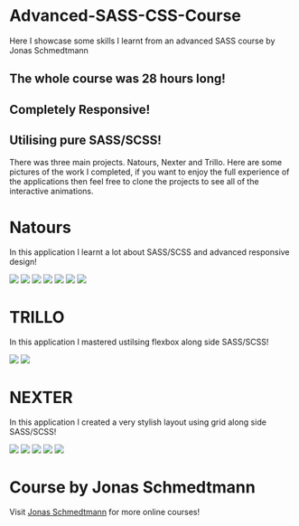 # Advanced-SASS-CSS-Course
Here I showcase some skills I learnt from an advanced SASS course by Jonas Schmedtmann

## The whole course was 28 hours long!

## Completely Responsive!

## Utilising pure SASS/SCSS!

There was three main projects. Natours, Nexter and Trillo.
Here are some pictures of the work I completed, if you want to enjoy the full experience of the applications then feel free to clone the projects to see all of the interactive animations.

# Natours
In this application I learnt a lot about SASS/SCSS and advanced responsive design!

<img src='/readMeImages/NATOURS/Screenshot%20(56).png'>

<img src='/readMeImages/NATOURS/Screenshot%20(57).png'>

<img src='/readMeImages/NATOURS/Screenshot%20(58).png'>

<img src='/readMeImages/NATOURS/Screenshot%20(59).png'>

<img src='/readMeImages/NATOURS/Screenshot%20(60).png'>

<img src='/readMeImages/NATOURS/Screenshot%20(61).png'>

<img src='/readMeImages/NATOURS/Screenshot%20(62).png'>


# TRILLO
In this application I mastered ustilsing flexbox along side SASS/SCSS!

<img src='/readMeImages/TRILLO/Screenshot%20(63).png'>

<img src='/readMeImages/TRILLO/Screenshot%20(64).png'>


# NEXTER
In this application I created a very stylish layout using grid along side SASS/SCSS!

<img src='/readMeImages/NEXTER/Screenshot%20(65).png'>

<img src='/readMeImages/NEXTER/Screenshot%20(66).png'>

<img src='/readMeImages/NEXTER/Screenshot%20(67).png'>

<img src='/readMeImages/NEXTER/Screenshot%20(68).png'>

<img src='/readMeImages/NEXTER/Screenshot%20(69).png'>

# Course by Jonas Schmedtmann
Visit <a href='https://www.udemy.com/user/jonasschmedtmann/'>Jonas Schmedtmann</a> for more online courses!

